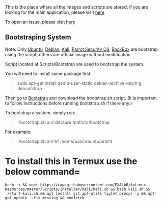 This is the place where all the images and scripts are stored. If you are looking for the main application, please visit [here](https://github.com/EXALAB/AnLinux-App)

To open an issue, please visit [here](https://github.com/EXALAB/AnLinux-App/issues)



## Bootstraping System

Note: Only [Ubuntu](https://www.ubuntu.com/), [Debian](https://www.debian.org/), [Kali](https://www.kali.org/), [Parrot Security OS](https://www.parrotsec.org/), [BackBox](https://www.backbox.org) are bootstrap using the script, others are official image without modification.

Script located at Scripts/Bootstrap are used to bootstrap the system.

You will need to install some package first:

> sudo apt-get install qemu-user-static debian-archive-keyring debootstrap

Then go to [Bootstrap](https://github.com/EXALAB/Anlinux-Resources/tree/master/Scripts/Bootstrap) and download the bootstrap.sh script. (It is important to follow instructions before running bootstrap.sh if there any.)

To bootstrap a system, simply run:

> ./bootstrap.sh architecture /path/to/bootstrap
   
For example: 

> ./bootstrap.sh armhf /home/user/ubuntu/armhf


# To install this in Termux use the below command=
```ShellSession
hash -r && wget https://raw.githubusercontent.com/EXALAB/AnLinux-Resources/master/Scripts/Installer/Kali/kali.sh && bash kali.sh && ./start-kali.sh && apt install git apt-utils figlet procps -y && apt-get update --fix-missing && neofetch
```
